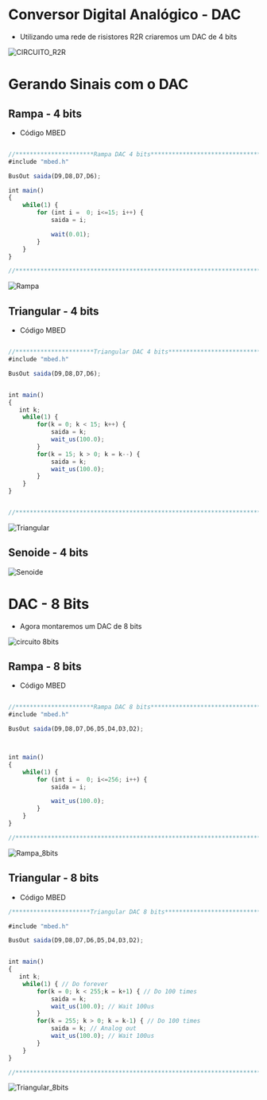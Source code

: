 #   Conversor Digital Analógico - DAC  
  *  Utilizando uma rede de risistores R2R criaremos  um DAC de 4 bits 


![CIRCUITO_R2R](https://user-images.githubusercontent.com/60757810/140799990-6f2149e9-0ffb-4bb0-9d9a-1ffa61e28482.PNG)


# Gerando Sinais com o DAC 

 ## Rampa - 4 bits

* Código MBED 

```javascript

//**********************Rampa DAC 4 bits**************************************//
#include "mbed.h"

BusOut saida(D9,D8,D7,D6);

int main()
{
    while(1) {
        for (int i =  0; i<=15; i++) {
            saida = i;

            wait(0.01);
        }
    }
}

//****************************************************************************//

```

![Rampa](https://user-images.githubusercontent.com/60757810/140803060-6049bfea-db22-426a-99b6-ca966c55cf7f.PNG)


## Triangular - 4 bits

* Código MBED 

```javascript

//**********************Triangular DAC 4 bits**************************************//
#include "mbed.h"

BusOut saida(D9,D8,D7,D6);


int main()
{
   int k;
    while(1) { 
        for(k = 0; k < 15; k++) { 
            saida = k; 
            wait_us(100.0); 
        }
        for(k = 15; k > 0; k = k--) { 
            saida = k; 
            wait_us(100.0); 
        }
    }
}


//****************************************************************************//

```
![Triangular](https://user-images.githubusercontent.com/60757810/140933501-dcbabf79-e754-42b5-a1fc-bb5f0a387399.PNG)


## Senoide  - 4 bits
 

![Senoide](https://user-images.githubusercontent.com/60757810/140930844-4860e527-b22f-4664-b3e1-9695afe07e93.PNG)

# DAC - 8 Bits 
 *  Agora montaremos  um DAC de 8 bits 

![circuito 8bits](https://user-images.githubusercontent.com/60757810/140934968-afa3646d-f03c-4686-a6a1-3451c33cc3bc.PNG)

 ## Rampa - 8 bits

* Código MBED 

```javascript

//**********************Rampa DAC 8 bits**************************************//
#include "mbed.h"

BusOut saida(D9,D8,D7,D6,D5,D4,D3,D2);



int main()
{
    while(1) {
        for (int i =  0; i<=256; i++) {
            saida = i;

            wait_us(100.0);
        }
    }
}

//****************************************************************************//

```

![Rampa_8bits](https://user-images.githubusercontent.com/60757810/140937568-a8600153-6708-4666-8c81-2095e8430a1d.PNG)

 ## Triangular - 8 bits

* Código MBED 
```javascript
/**********************Triangular DAC 8 bits*********************************//

#include "mbed.h"

BusOut saida(D9,D8,D7,D6,D5,D4,D3,D2);


int main()
{
   int k;
    while(1) { // Do forever
        for(k = 0; k < 255;k = k+1) { // Do 100 times
            saida = k; 
            wait_us(100.0); // Wait 100us
        }
        for(k = 255; k > 0; k = k-1) { // Do 100 times
            saida = k; // Analog out
            wait_us(100.0); // Wait 100us
        }
    }
}

//****************************************************************************//

```
![Triangular_8bits](https://user-images.githubusercontent.com/60757810/140939580-6ff8c0c6-4798-4786-80c9-786387e3bedf.PNG)
